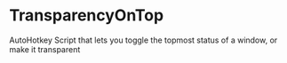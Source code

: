 # TransparencyOnTop
AutoHotkey Script that lets you toggle the topmost status of a window, or make it transparent
